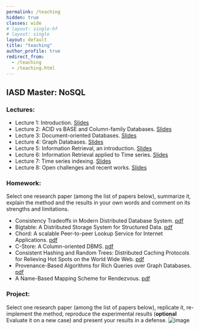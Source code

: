 ```yaml
---
permalink: /teaching
hidden: true
classes: wide
# layout: single-hf
# layout: single
layout: default
title: "teaching"
author_profile: true
redirect_from: 
  - /teaching
  - /teaching.html
---
```


## IASD Master: NoSQL

### Lectures:

  - Lecture 1: Introduction. [Slides]()
  - Lecture 2: ACID vs BASE and Column-family Databases. [Slides]()
  - Lecture 3: Document-oriented Databases. [Slides]()
  - Lecture 4: Graph Databases. [Slides]()
  - Lecture 5: Information Retrieval, an introduction. [Slides]()
  - Lecture 6: Information Retrieval applied to Time series. [Slides]()
  - Lecture 7: Time series indexing. [Slides]()
  - Lecture 8: Open challenges and recent works. [Slides]()

### Homework:

Select one research paper (among the list of papers below), summarize it, explain the method and the results in your own words and comment on its strengths and limitations.


- Consistency Tradeoffs in Modern Distributed Database System. [pdf]()
- Bigtable: A Distributed Storage System for Structured Data. [pdf]()
- Chord: A scalable Peer-to-peer Lookup Service for Internet Applications. [pdf]()
- C-Store: A Column-oriented DBMS. [pdf]()
- Consistent Hashing and Random Trees: Distributed Caching Protocols for Relieving Hot Spots on the World Wide Web. [pdf]()
- Provenance-Based Algorithms for Rich Queries over Graph Databases. [pdf]()
- A Name-Based Mapping Scheme for Rendezvous. [pdf]()

### Project:

Select one research paper (among the list of papers below), replicate it, re-implement the method, reproduce the experimental results (**optional** Evaluate it on a new case) and present your results in a defense.
![image](https://github.com/boniolp/boniolp.github.io/assets/15717626/be70be0b-4b40-4782-bd4f-f8ffdf8cfd2a)

